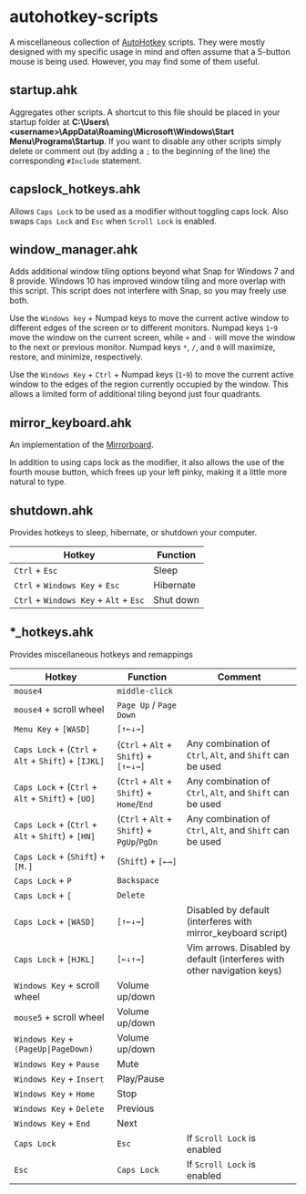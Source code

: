 # autohotkey-scripts
A miscellaneous collection of [AutoHotkey](http://ahkscript.org/) scripts. They were mostly designed
with my specific usage in mind and often assume that a 5-button mouse is being used. However, you
may find some of them useful.

## startup.ahk
Aggregates other scripts. A shortcut to this file should be placed in your startup folder at
**C:\\Users\\&lt;username&gt;\\AppData\\Roaming\\Microsoft\\Windows\\Start Menu\\Programs\\Startup**.
If you want to disable any other scripts simply delete or comment out (by adding a `;` to the
beginning of the line) the corresponding `#Include` statement.

## capslock_hotkeys.ahk
Allows `Caps Lock` to be used as a modifier without toggling caps lock. Also swaps `Caps Lock` and
`Esc` when `Scroll Lock` is enabled.

## window_manager.ahk
Adds additional window tiling options beyond what Snap for Windows 7 and 8 provide. Windows 10 has
improved window tiling and more overlap with this script. This script does not interfere with Snap,
so you may freely use both.

Use the `Windows key` + Numpad keys to move the current active window to different edges of the
screen or to different monitors. Numpad keys `1`-`9` move the window on the current screen, while
`+` and `-` will move the window to the next or previous monitor. Numpad keys `*`, `/`, and `0` will
maximize, restore, and minimize, respectively.

Use the `Windows Key` + `Ctrl` + Numpad keys (`1`-`9`) to move the current active window to the
edges of the region currently occupied by the window. This allows a limited form of additional
tiling beyond just four quadrants.

## mirror_keyboard.ahk
An implementation of the
[Mirrorboard](http://blog.xkcd.com/2007/08/14/mirrorboard-a-one-handed-keyboard-layout-for-the-lazy/).

In addition to using caps lock as the modifier, it also allows the use of the fourth mouse button,
which frees up your left pinky, making it a little more natural to type.

## shutdown.ahk
Provides hotkeys to sleep, hibernate, or shutdown your computer.

Hotkey | Function
-------|---------
`Ctrl` + `Esc` | Sleep
`Ctrl` + `Windows Key` + `Esc` | Hibernate
`Ctrl` + `Windows Key` + `Alt` + `Esc` | Shut down

## *_hotkeys.ahk
Provides miscellaneous hotkeys and remappings

Hotkey | Function | Comment
-------|----------|--------
`mouse4` | `middle-click`
`mouse4` + scroll wheel | `Page Up` / `Page Down`
`Menu Key` + `[WASD]` | `[↑←↓→]`
`Caps Lock` + (`Ctrl` + `Alt` + `Shift`) + `[IJKL]` | (`Ctrl` + `Alt` + `Shift`) + `[↑←↓→]` | Any combination of `Ctrl`, `Alt`, and `Shift` can be used
`Caps Lock` + (`Ctrl` + `Alt` + `Shift`) + `[UO]` | (`Ctrl` + `Alt` + `Shift`) + `Home`/`End` | Any combination of `Ctrl`, `Alt`, and `Shift` can be used
`Caps Lock` + (`Ctrl` + `Alt` + `Shift`) + `[HN]` | (`Ctrl` + `Alt` + `Shift`) + `PgUp`/`PgDn` | Any combination of `Ctrl`, `Alt`, and `Shift` can be used
`Caps Lock` + (`Shift`) + `[M.]` | (`Shift`) + `[←→]`
`Caps Lock` + `P` | `Backspace`
`Caps Lock` + `[` | `Delete`
`Caps Lock` + `[WASD]` | `[↑←↓→]` | Disabled by default (interferes with mirror_keyboard script)
`Caps Lock` + `[HJKL]` | `[←↓↑→]` | Vim arrows. Disabled by default (interferes with other navigation keys)
`Windows Key` + scroll wheel | Volume up/down
`mouse5` + scroll wheel | Volume up/down
`Windows Key` + `(PageUp\|PageDown)` | Volume up/down
`Windows Key` + `Pause` | Mute
`Windows Key` + `Insert` | Play/Pause
`Windows Key` + `Home` | Stop
`Windows Key` + `Delete` | Previous
`Windows Key` + `End` | Next
`Caps Lock` | `Esc` | If `Scroll Lock` is enabled
`Esc` | `Caps Lock` | If `Scroll Lock` is enabled
